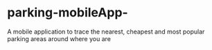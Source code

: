 # parking-mobileApp-
A mobile application to trace the nearest, cheapest and most popular parking areas around where you are
